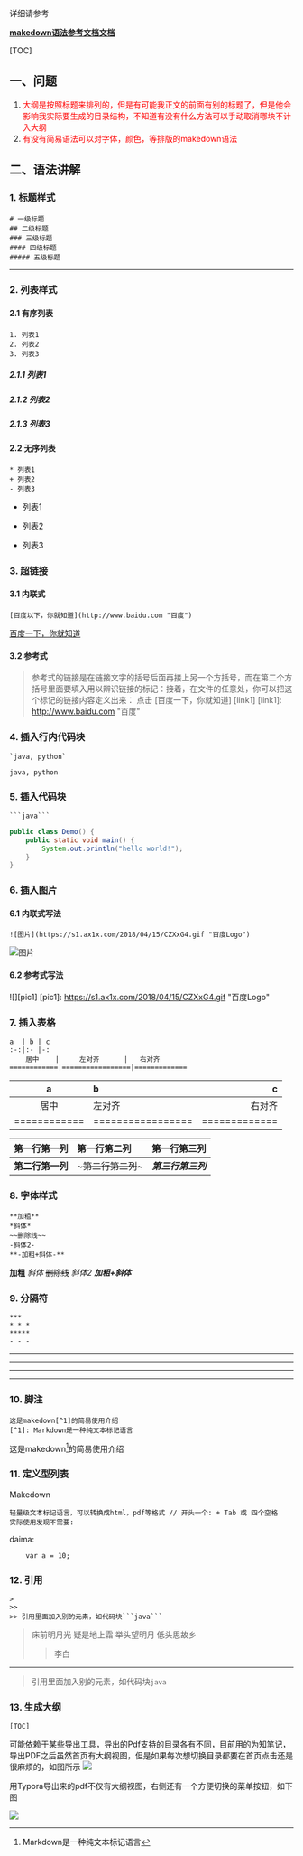 详细请参考

**[makedown语法参考文档文档](https://www.appinn.com/markdown/ "点击了解")**




[TOC]

## 一、问题
1. <font color="red">大纲是按照标题来排列的，但是有可能我正文的前面有别的标题了，但是他会影响我实际要生成的目录结构，不知道有没有什么方法可以手动取消哪块不计入大纲</font>
2. <font color="red">有没有简易语法可以对字体，颜色，等排版的makedown语法</font>

## 二、语法讲解
### 1. 标题样式

    # 一级标题
    ## 二级标题
    ### 三级标题
    #### 四级标题
    ##### 五级标题

---

### 2. 列表样式
#### 2.1 有序列表
    1. 列表1
    2. 列表2
    3. 列表3
##### 2.1.1 列表1
##### 2.1.2 列表2
##### 2.1.3 列表3

#### 2.2 无序列表

    * 列表1
    + 列表2
    - 列表3

* 列表1
+ 列表2
- 列表3


### 3. 超链接

#### 3.1 内联式
    [百度以下，你就知道](http://www.baidu.com "百度")
[百度一下，你就知道](http://www.baidu.com "百度")

#### 3.2 参考式
>  参考式的链接是在链接文字的括号后面再接上另一个方括号，而在第二个方括号里面要填入用以辨识链接的标记：接着，在文件的任意处，你可以把这个标记的链接内容定义出来： 点击
[百度一下，你就知道] [link1]
[link1]: http://www.baidu.com "百度"


### 4. 插入行内代码块
    `java, python`
`java, python`



### 5. 插入代码块
    ```java```
```java
public class Demo() {
    public static void main() {
        System.out.println("hello world!");
    }
}
```

### 6. 插入图片
#### 6.1 内联式写法
    ![图片](https://s1.ax1x.com/2018/04/15/CZXxG4.gif "百度Logo")
![图片](https://s1.ax1x.com/2018/04/15/CZXxG4.gif "百度Logo")

#### 6.2 参考式写法
![][pic1]
[pic1]: https://s1.ax1x.com/2018/04/15/CZXxG4.gif "百度Logo"



### 7. 插入表格
    a  | b | c  
    :-:|:- |-:
        居中    |     左对齐      |   右对齐
    ============|=================|=============


a  | b | c  
:-:|:- |-:
    居中    |     左对齐      |   右对齐
============|=================|=============

第一行第一列 | 第一行第二列 | 第一行第三列
:--:|:--|--:
**第二行第一列** | ~~~第二行第二列~~~ | ***第三行第三列***

### 8. 字体样式
    **加粗**
    *斜体*
    ~~删除线~~
    -斜体2-
    **-加粗+斜体-**

**加粗**
*斜体*
~~删除线~~
_斜体2_
**_加粗+斜体_**

### 9. 分隔符
    ***
    * * *
    *****
    - - -
***
* * *
*****
- - -



### 10. 脚注
    这是makedown[^1]的简易使用介绍
    [^1]: Markdown是一种纯文本标记语言

这是makedown[^1]的简易使用介绍
[^1]: Markdown是一种纯文本标记语言

### 11. 定义型列表

Makedown

    轻量级文本标记语言，可以转换成html，pdf等格式 // 开头一个: + Tab 或 四个空格
    实际使用发现不需要:

daima: 

        var a = 10;
### 12. 引用
    >
    >>
    >> 引用里面加入别的元素，如代码块```java```

> 床前明月光
> 疑是地上霜
> 举头望明月
> 低头思故乡
>> 李白

---

>引用里面加入别的元素，如代码块```java```

### 13. 生成大纲
    [TOC]
可能依赖于某些导出工具，导出的Pdf支持的目录各有不同，目前用的为知笔记，导出PDF之后虽然首页有大纲视图，但是如果每次想切换目录都要在首页点击还是很麻烦的，如图所示
![](index_files/71a8a8ea-a32b-4830-a71e-0392840261d7.jpg)



用Typora导出来的pdf不仅有大纲视图，右侧还有一个方便切换的菜单按钮，如下图
<br />

![](index_files/ff1c37d3-4b92-4859-80c5-de179bd9c7ec.png)
